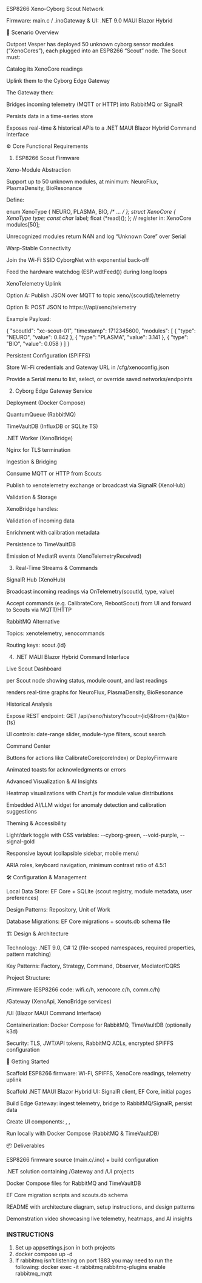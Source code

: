 ESP8266 Xeno-Cyborg Scout Network

Firmware: main.c / .inoGateway & UI: .NET 9.0 MAUI Blazor Hybrid

📜 Scenario Overview

Outpost Vesper has deployed 50 unknown cyborg sensor modules (“XenoCores”), each plugged into an ESP8266 “Scout” node. The Scout must:

Catalog its XenoCore readings

Uplink them to the Cyborg Edge Gateway

The Gateway then:

Bridges incoming telemetry (MQTT or HTTP) into RabbitMQ or SignalR

Persists data in a time-series store

Exposes real-time & historical APIs to a .NET MAUI Blazor Hybrid Command Interface

⚙️ Core Functional Requirements

1. ESP8266 Scout Firmware

Xeno-Module Abstraction

Support up to 50 unknown modules, at minimum: NeuroFlux, PlasmaDensity, BioResonance

Define:

enum XenoType { NEURO, PLASMA, BIO, /* … */ };
struct XenoCore {
    XenoType    type;
    const char* label;
    float     (*read)();
};
// register in: XenoCore modules[50];

Unrecognized modules return NAN and log “Unknown Core” over Serial

Warp-Stable Connectivity

Join the Wi-Fi SSID CyborgNet with exponential back-off

Feed the hardware watchdog (ESP.wdtFeed()) during long loops

XenoTelemetry Uplink

Option A: Publish JSON over MQTT to topic xeno/{scoutId}/telemetry

Option B: POST JSON to https://<gateway>/api/xeno/telemetry

Example Payload:

{
  "scoutId":   "xc-scout-01",
  "timestamp": 1712345600,
  "modules": [
    { "type": "NEURO",  "value": 0.842 },
    { "type": "PLASMA", "value": 3.141 },
    { "type": "BIO",    "value": 0.058 }
  ]
}

Persistent Configuration (SPIFFS)

Store Wi-Fi credentials and Gateway URL in /cfg/xenoconfig.json

Provide a Serial menu to list, select, or override saved networks/endpoints

2. Cyborg Edge Gateway Service

Deployment (Docker Compose)

QuantumQueue (RabbitMQ)

TimeVaultDB (InfluxDB or SQLite TS)

.NET Worker (XenoBridge)

Nginx for TLS termination

Ingestion & Bridging

Consume MQTT or HTTP from Scouts

Publish to xenotelemetry exchange or broadcast via SignalR (XenoHub)

Validation & Storage

XenoBridge handles:

Validation of incoming data

Enrichment with calibration metadata

Persistence to TimeVaultDB

Emission of MediatR events (XenoTelemetryReceived)

3. Real-Time Streams & Commands

SignalR Hub (XenoHub)

Broadcast incoming readings via OnTelemetry(scoutId, type, value)

Accept commands (e.g. CalibrateCore, RebootScout) from UI and forward to Scouts via MQTT/HTTP

RabbitMQ Alternative

Topics: xenotelemetry, xenocommands

Routing keys: scout.{id}

4. .NET MAUI Blazor Hybrid Command Interface

Live Scout Dashboard

<ScoutCard> per Scout node showing status, module count, and last readings

<FluxChart> renders real-time graphs for NeuroFlux, PlasmaDensity, BioResonance

Historical Analysis

Expose REST endpoint: GET /api/xeno/history?scout={id}&from={ts}&to={ts}

UI controls: date-range slider, module-type filters, scout search

Command Center

Buttons for actions like CalibrateCore(coreIndex) or DeployFirmware

Animated toasts for acknowledgments or errors

Advanced Visualization & AI Insights

Heatmap visualizations with Chart.js for module value distributions

Embedded AI/LLM widget for anomaly detection and calibration suggestions

Theming & Accessibility

Light/dark toggle with CSS variables: --cyborg-green, --void-purple, --signal-gold

Responsive layout (collapsible sidebar, mobile menu)

ARIA roles, keyboard navigation, minimum contrast ratio of 4.5:1

🛠 Configuration & Management

Local Data Store: EF Core + SQLite (scout registry, module metadata, user preferences)

Design Patterns: Repository, Unit of Work

Database Migrations: EF Core migrations + scouts.db schema file

🏗 Design & Architecture

Technology: .NET 9.0, C# 12 (file-scoped namespaces, required properties, pattern matching)

Key Patterns: Factory, Strategy, Command, Observer, Mediator/CQRS

Project Structure:

/Firmware (ESP8266 code: wifi.c/h, xenocore.c/h, comm.c/h)

/Gateway (XenoApi, XenoBridge services)

/UI (Blazor MAUI Command Interface)

Containerization: Docker Compose for RabbitMQ, TimeVaultDB (optionally k3d)

Security: TLS, JWT/API tokens, RabbitMQ ACLs, encrypted SPIFFS configuration

🚀 Getting Started

Scaffold ESP8266 firmware: Wi-Fi, SPIFFS, XenoCore readings, telemetry uplink

Scaffold .NET MAUI Blazor Hybrid UI: SignalR client, EF Core, initial pages

Build Edge Gateway: ingest telemetry, bridge to RabbitMQ/SignalR, persist data

Create UI components: <ScoutCard>, <FluxChart>, <CommandPanel>

Run locally with Docker Compose (RabbitMQ & TimeVaultDB)

📦 Deliverables

ESP8266 firmware source (main.c/.ino) + build configuration

.NET solution containing /Gateway and /UI projects

Docker Compose files for RabbitMQ and TimeVaultDB

EF Core migration scripts and scouts.db schema

README with architecture diagram, setup instructions, and design patterns

Demonstration video showcasing live telemetry, heatmaps, and AI insights

### INSTRUCTIONS ###
1. Set up appsettings.json in both projects
2. docker compose up -d
3. If rabbitmq isn't listening on port 1883 you may need to run the following:
     docker exec -it rabbitmq rabbitmq-plugins enable rabbitmq_mqtt
